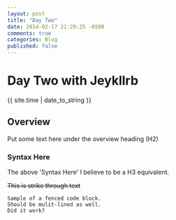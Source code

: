 ```yaml
---
layout: post
title: "Day Two"
date: 2014-02-17 21:29:25 -0500
comments: true
categories: Blog
published: false
---
```

# Day Two with Jeykllrb

{{ site.time | date_to_string }}

## Overview
Put some text here under the overview heading (H2)

### Syntax Here
The above 'Syntax Here' I believe to be a H3 equivalent.

~~This is strike through text~~

```
Sample of a fenced code block.
Should be mulit-lined as well.
Did it work?
```